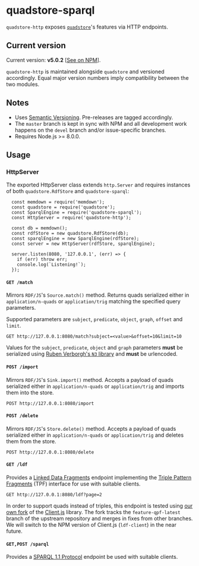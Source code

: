 
# quadstore-sparql

`quadstore-http` exposes 
[`quadstore`](https://github.com/beautifulinteractions/node-quadstore)'s 
features via HTTP endpoints.

## Current version

Current version: **v5.0.2** [[See on NPM](https://www.npmjs.com/package/quadstore-http)].

`quadstore-http` is maintained alongside `quadstore` and versioned 
accordingly. Equal major version numbers imply compatibility between
the two modules.

## Notes

- Uses [Semantic Versioning](https://semver.org). 
  Pre-releases are tagged accordingly.
- The `master` branch is kept in sync with NPM and all development work happens
  on the `devel` branch and/or issue-specific branches.
- Requires Node.js >= 8.0.0.

## Usage

### HttpServer

The exported HttpServer class extends `http.Server` and requires instances of 
both `quadstore.RdfStore` and `quadstore-sparql`:

```
  const memdown = require('memdown');
  const quadstore = require('quadstore');
  const SparqlEngine = require('quadstore-sparql');
  const HttpServer = require('quadstore-http');

  const db = memdown();
  const rdfStore = new quadstore.RdfStore(db);
  const sparqlEngine = new SparqlEngine(rdfStore);
  const server = new HttpServer(rdfStore, sparqlEngine);

  server.listen(8080, '127.0.0.1', (err) => {
    if (err) throw err;
    console.log(`Listening!`);
  });
```

#### `GET /match`

Mirrors `RDF/JS`'s `Source.match()` method. Returns quads serialized either in 
`application/n-quads` or `application/trig` matching the specified query 
parameters. 

Supported parameters are `subject`, `predicate`, `object`, `graph`, `offset` 
and `limit`.

    GET http://127.0.0.1:8080/match?subject=<value>&offset=10&limit=10
    
Values for the `subject`, `predicate`, `object` and `graph` parameters **must**
be serialized using 
[Ruben Verborgh's `N3` library](https://www.npmjs.com/package/n3) and **must** 
be urlencoded.

#### `POST /import`

Mirrors `RDF/JS`'s `Sink.import()` method. Accepts a payload of quads serialized 
either in `application/n-quads` or `application/trig` and imports them into 
the store.

    POST http://127.0.0.1:8080/import
 
#### `POST /delete`

Mirrors `RDF/JS`'s `Store.delete()` method. Accepts a payload of quads 
serialized either in `application/n-quads` or `application/trig` and deletes 
them from the store.

    POST http://127.0.0.1:8080/delete

#### `GET /ldf`

Provides a [Linked Data Fragments](http://linkeddatafragments.org/) endpoint 
implementing the 
[Triple Pattern Fragments](https://www.hydra-cg.com/spec/latest/triple-pattern-fragments/)
(TPF) interface for use with suitable clients.

    GET http://127.0.0.1:8080/ldf?page=2
    
In order to support quads instead of triples, this endpoint is tested using 
[our own fork](https://github.com/beautifulinteractions/Client.js/tree/bi)
of the [Client.js](https://github.com/LinkedDataFragments/Client.js) library.
The fork tracks the `feature-qpf-latest` branch of the upstream repository
and merges in fixes from other branches. We will switch to the NPM version of 
Client.js (`ldf-client`) in the near future.

#### `GET,POST /sparql`

Provides a [SPARQL 1.1 Protocol](https://www.w3.org/TR/2013/REC-sparql11-protocol-20130321/)
endpoint be used with suitable clients.
